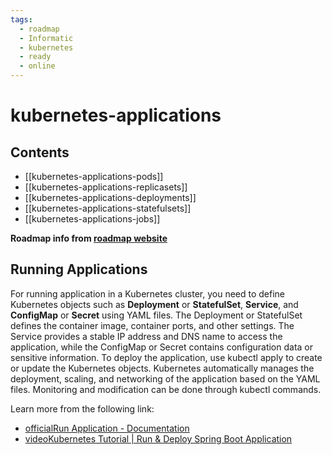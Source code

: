 ```yaml
---
tags:
  - roadmap
  - Informatic
  - kubernetes
  - ready
  - online
---
```


# kubernetes-applications

## Contents

- [[kubernetes-applications-pods]]
- [[kubernetes-applications-replicasets]]
- [[kubernetes-applications-deployments]]
- [[kubernetes-applications-statefulsets]]
- [[kubernetes-applications-jobs]]

__Roadmap info from [roadmap website](https://roadmap.sh/kubernetes/applications)__

## Running Applications

For running application in a Kubernetes cluster, you need to define Kubernetes objects such as __Deployment__ or __StatefulSet__, __Service__, and __ConfigMap__ or __Secret__ using YAML files. The Deployment or StatefulSet defines the container image, container ports, and other settings. The Service provides a stable IP address and DNS name to access the application, while the ConfigMap or Secret contains configuration data or sensitive information. To deploy the application, use kubectl apply to create or update the Kubernetes objects. Kubernetes automatically manages the deployment, scaling, and networking of the application based on the YAML files. Monitoring and modification can be done through kubectl commands.

Learn more from the following link:

- [officialRun Application - Documentation](https://kubernetes.io/docs/tasks/run-application/)
- [videoKubernetes Tutorial | Run & Deploy Spring Boot Application](https://www.youtube.com/watch?v=7o7e8OAAWyg)